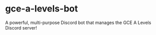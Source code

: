 # gce-a-levels-bot
A powerful, multi-purpose Discord bot that manages the GCE A Levels Discord server!
